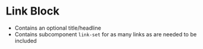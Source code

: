# Link Block

- Contains an optional title/headline
- Contains subcomponent `link-set` for as many links as are needed to be included
